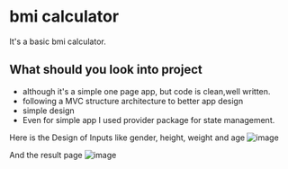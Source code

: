 # bmi calculator

It's a basic bmi calculator.

## What should you look into project 
- although it's a simple one page app, but code is clean,well written.
- following a MVC structure architecture to better app design
- simple design
- Even for simple app I used provider package for state management.

Here is the Design of Inputs like gender, height, weight and age
![image](https://user-images.githubusercontent.com/47592884/160112286-0446ac8b-bb29-4b59-a64d-e7c644b6970a.png)

And the result page
![image](https://user-images.githubusercontent.com/47592884/160112397-9423dfca-716d-4d28-8c23-1be0b80da5ee.png)

